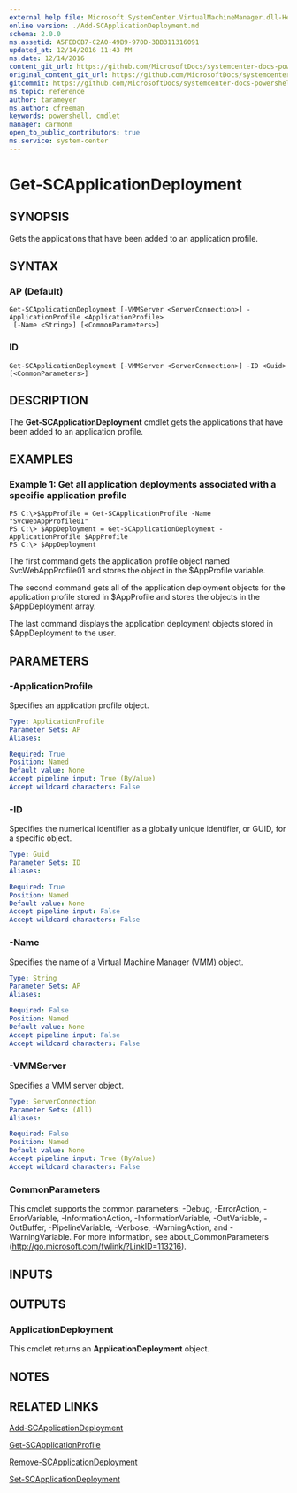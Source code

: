 ```yaml
---
external help file: Microsoft.SystemCenter.VirtualMachineManager.dll-Help.xml
online version: ./Add-SCApplicationDeployment.md
schema: 2.0.0
ms.assetid: A5FEDCB7-C2A0-49B9-970D-3BB311316091
updated_at: 12/14/2016 11:43 PM
ms.date: 12/14/2016
content_git_url: https://github.com/MicrosoftDocs/systemcenter-docs-powershell/blob/master/systemcenter-cmdlets/SystemCenter2016/VirtualMachineManager/v1.0/Get-SCApplicationDeployment.md
original_content_git_url: https://github.com/MicrosoftDocs/systemcenter-docs-powershell/blob/master/systemcenter-cmdlets/SystemCenter2016/VirtualMachineManager/v1.0/Get-SCApplicationDeployment.md
gitcommit: https://github.com/MicrosoftDocs/systemcenter-docs-powershell/blob/96cd9bd2780eb6b78c540fa00d3b8a4313e3ed40/systemcenter-cmdlets/SystemCenter2016/VirtualMachineManager/v1.0/Get-SCApplicationDeployment.md
ms.topic: reference
author: tarameyer
ms.author: cfreeman
keywords: powershell, cmdlet
manager: carmonm
open_to_public_contributors: true
ms.service: system-center
---
```


# Get-SCApplicationDeployment

## SYNOPSIS
Gets the applications that have been added to an application profile.

## SYNTAX

### AP (Default)
```
Get-SCApplicationDeployment [-VMMServer <ServerConnection>] -ApplicationProfile <ApplicationProfile>
 [-Name <String>] [<CommonParameters>]
```

### ID
```
Get-SCApplicationDeployment [-VMMServer <ServerConnection>] -ID <Guid> [<CommonParameters>]
```

## DESCRIPTION
The **Get-SCApplicationDeployment** cmdlet gets the applications that have been added to an application profile.

## EXAMPLES

### Example 1: Get all application deployments associated with a specific application profile
```
PS C:\>$AppProfile = Get-SCApplicationProfile -Name "SvcWebAppProfile01"
PS C:\> $AppDeployment = Get-SCApplicationDeployment -ApplicationProfile $AppProfile
PS C:\> $AppDeployment
```

The first command gets the application profile object named SvcWebAppProfile01 and stores the object in the $AppProfile variable.

The second command gets all of the application deployment objects for the application profile stored in $AppProfile and stores the objects in the $AppDeployment array.

The last command displays the application deployment objects stored in $AppDeployment to the user.

## PARAMETERS

### -ApplicationProfile
Specifies an application profile object.

```yaml
Type: ApplicationProfile
Parameter Sets: AP
Aliases: 

Required: True
Position: Named
Default value: None
Accept pipeline input: True (ByValue)
Accept wildcard characters: False
```

### -ID
Specifies the numerical identifier as a globally unique identifier, or GUID, for a specific object.

```yaml
Type: Guid
Parameter Sets: ID
Aliases: 

Required: True
Position: Named
Default value: None
Accept pipeline input: False
Accept wildcard characters: False
```

### -Name
Specifies the name of a Virtual Machine Manager (VMM) object.

```yaml
Type: String
Parameter Sets: AP
Aliases: 

Required: False
Position: Named
Default value: None
Accept pipeline input: False
Accept wildcard characters: False
```

### -VMMServer
Specifies a VMM server object.

```yaml
Type: ServerConnection
Parameter Sets: (All)
Aliases: 

Required: False
Position: Named
Default value: None
Accept pipeline input: True (ByValue)
Accept wildcard characters: False
```

### CommonParameters
This cmdlet supports the common parameters: -Debug, -ErrorAction, -ErrorVariable, -InformationAction, -InformationVariable, -OutVariable, -OutBuffer, -PipelineVariable, -Verbose, -WarningAction, and -WarningVariable. For more information, see about_CommonParameters (http://go.microsoft.com/fwlink/?LinkID=113216).

## INPUTS

## OUTPUTS

### ApplicationDeployment
This cmdlet returns an **ApplicationDeployment** object.

## NOTES

## RELATED LINKS

[Add-SCApplicationDeployment](xref:SystemCenter2016/VirtualMachineManager/v1.0/Add-SCApplicationDeployment.md)

[Get-SCApplicationProfile](xref:SystemCenter2016/VirtualMachineManager/v1.0/Get-SCApplicationProfile.md)

[Remove-SCApplicationDeployment](xref:SystemCenter2016/VirtualMachineManager/v1.0/Remove-SCApplicationDeployment.md)

[Set-SCApplicationDeployment](xref:SystemCenter2016/VirtualMachineManager/v1.0/Set-SCApplicationDeployment.md)

